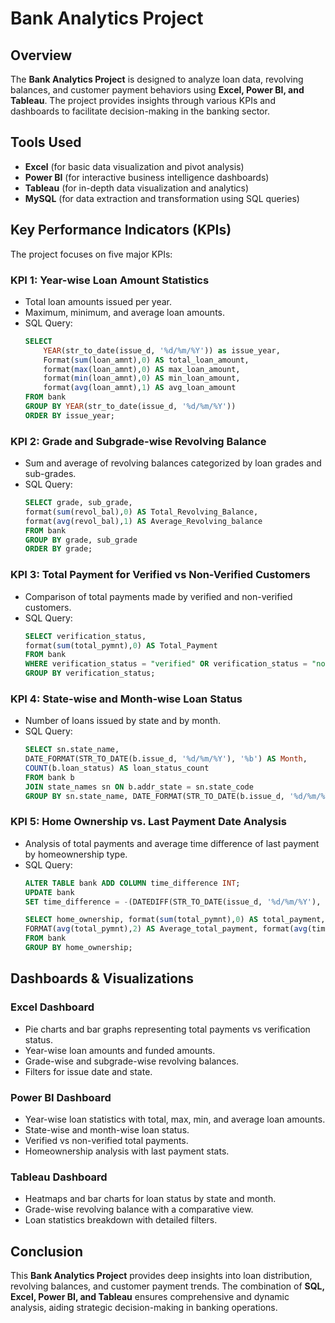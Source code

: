 # Bank Analytics Project

## Overview
The **Bank Analytics Project** is designed to analyze loan data, revolving balances, and customer payment behaviors using **Excel, Power BI, and Tableau**. The project provides insights through various KPIs and dashboards to facilitate decision-making in the banking sector.

## Tools Used
- **Excel** (for basic data visualization and pivot analysis)
- **Power BI** (for interactive business intelligence dashboards)
- **Tableau** (for in-depth data visualization and analytics)
- **MySQL** (for data extraction and transformation using SQL queries)

## Key Performance Indicators (KPIs)
The project focuses on five major KPIs:

### **KPI 1: Year-wise Loan Amount Statistics**
- Total loan amounts issued per year.
- Maximum, minimum, and average loan amounts.
- SQL Query:
  ```sql
  SELECT
      YEAR(str_to_date(issue_d, '%d/%m/%Y')) as issue_year,
      Format(sum(loan_amnt),0) AS total_loan_amount,
      format(max(loan_amnt),0) AS max_loan_amount,
      format(min(loan_amnt),0) AS min_loan_amount,
      format(avg(loan_amnt),1) AS avg_loan_amount
  FROM bank
  GROUP BY YEAR(str_to_date(issue_d, '%d/%m/%Y'))
  ORDER BY issue_year;
  ```

### **KPI 2: Grade and Subgrade-wise Revolving Balance**
- Sum and average of revolving balances categorized by loan grades and sub-grades.
- SQL Query:
  ```sql
  SELECT grade, sub_grade,
  format(sum(revol_bal),0) AS Total_Revolving_Balance,
  format(avg(revol_bal),1) AS Average_Revolving_balance
  FROM bank
  GROUP BY grade, sub_grade
  ORDER BY grade;
  ```

### **KPI 3: Total Payment for Verified vs Non-Verified Customers**
- Comparison of total payments made by verified and non-verified customers.
- SQL Query:
  ```sql
  SELECT verification_status,
  format(sum(total_pymnt),0) AS Total_Payment
  FROM bank
  WHERE verification_status = "verified" OR verification_status = "not verified"
  GROUP BY verification_status;
  ```

### **KPI 4: State-wise and Month-wise Loan Status**
- Number of loans issued by state and by month.
- SQL Query:
  ```sql
  SELECT sn.state_name,
  DATE_FORMAT(STR_TO_DATE(b.issue_d, '%d/%m/%Y'), '%b') AS Month,
  COUNT(b.loan_status) AS loan_status_count
  FROM bank b
  JOIN state_names sn ON b.addr_state = sn.state_code
  GROUP BY sn.state_name, DATE_FORMAT(STR_TO_DATE(b.issue_d, '%d/%m/%Y'), '%b');
  ```

### **KPI 5: Home Ownership vs. Last Payment Date Analysis**
- Analysis of total payments and average time difference of last payment by homeownership type.
- SQL Query:
  ```sql
  ALTER TABLE bank ADD COLUMN time_difference INT;
  UPDATE bank  
  SET time_difference = -(DATEDIFF(STR_TO_DATE(issue_d, '%d/%m/%Y'), STR_TO_DATE(last_pymnt_d,'%d/%m/%Y')) / 30);
  
  SELECT home_ownership, format(sum(total_pymnt),0) AS total_payment,
  FORMAT(avg(total_pymnt),2) AS Average_total_payment, format(avg(time_difference),0) AS Time_difference
  FROM bank
  GROUP BY home_ownership;
  ```

## Dashboards & Visualizations

### **Excel Dashboard**
- Pie charts and bar graphs representing total payments vs verification status.
- Year-wise loan amounts and funded amounts.
- Grade-wise and subgrade-wise revolving balances.
- Filters for issue date and state.

### **Power BI Dashboard**
- Year-wise loan statistics with total, max, min, and average loan amounts.
- State-wise and month-wise loan status.
- Verified vs non-verified total payments.
- Homeownership analysis with last payment stats.

### **Tableau Dashboard**
- Heatmaps and bar charts for loan status by state and month.
- Grade-wise revolving balance with a comparative view.
- Loan statistics breakdown with detailed filters.

## Conclusion
This **Bank Analytics Project** provides deep insights into loan distribution, revolving balances, and customer payment trends. The combination of **SQL, Excel, Power BI, and Tableau** ensures comprehensive and dynamic analysis, aiding strategic decision-making in banking operations.

